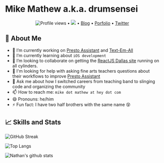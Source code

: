 # Mike Mathew a.k.a. drumsensei



<p align="center">
  <img src="https://gpvc.arturio.dev/m2mathew" alt="Profile views"> •
  <a href="https://twitter.com/intent/follow?screen_name=drumsensei&tw_p=followbutton"><img src="https://img.shields.io/twitter/follow/drumsensei?label=%40drumsensei&style=social"></a> • <a href="https://www.drumsensei.com/">Blog</a> • <a href="https://www.mikemathew.com/">Porfolio</a> • <a href="https://twitter.com/intent/follow?screen_name=drumsensei&tw_p=followbutton">Twitter</a>
</p>

## 🥁 About Me

- 🔭 I’m currently working on [Presto Assistant](https://www.presto-assistant.com/) and [Text-Em-All](https://www.text-em-all.com/)
- 🌱 I’m currently learning about `iOS development`
- 🤝 I’m looking to collaborate on getting the [ReactJS Dallas site](https://github.com/reactjs-dallas/reactjs-dallas-site) running on all cylinders.
- 🤔 I'm looking for help with asking fine arts teachers questions about their workflows to improve [Presto Assistant](https://www.presto-assistant.com/)
- 💬 Ask me about how I switched careers from teaching band to slinging code and organizing the community
- 📫 How to reach me: `mike dot mathew at hey dot com`
- 😄 Pronouns: he/him
- ⚡ Fun fact: I have two half brothers with the same name 😵


## 📈 Skills and Stats

![GitHub Streak](http://github-readme-streak-stats.herokuapp.com?user=m2mathew&theme=merko)

![Top Langs](https://github-readme-stats.vercel.app/api/top-langs/?username=m2mathew&theme=merko&layout=compact)

![Nathan's github stats](https://github-readme-stats.vercel.app/api?username=m2mathew&show_icons=true&theme=merko&layout=compact)


<!--

This is my ✨ _special_ ✨ place on my GitHub profile.
Here are some ideas to get you started:

- 🔭 I’m currently working on ...
- 🌱 I’m currently learning ...
- 👯 I’m looking to collaborate on ...
- 🤔 I’m looking for help with ...
- 💬 Ask me about ...
- 📫 How to reach me: ...
- 😄 Pronouns: ...
- ⚡ Fun fact: ...
-->
